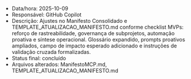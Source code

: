 - Data/hora: 2025-10-09
- Responsável: GitHub Copilot
- Descrição: Ajustes no Manifesto Consolidado e TEMPLATE_ATUALIZACAO_MANIFESTO.md conforme checklist MVPs: reforço de rastreabilidade, governança de subprojetos, automação proativa e síntese operacional. Glossário expandido, prompts proativos ampliados, campo de impacto esperado adicionado e instruções de validação cruzada formalizadas.
- Status final: concluído
- Arquivos alterados: ManifestoMCP.md, TEMPLATE_ATUALIZACAO_MANIFESTO.md
